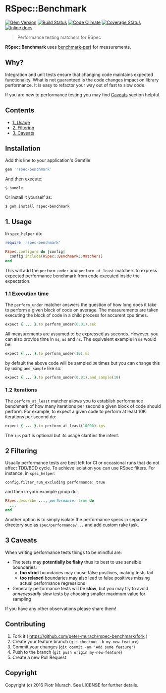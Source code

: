 # RSpec::Benchmark
[![Gem Version](https://badge.fury.io/rb/rspec-benchmark.svg)][gem]
[![Build Status](https://secure.travis-ci.org/peter-murach/rspec-benchmark.svg?branch=master)][travis]
[![Code Climate](https://codeclimate.com/github/peter-murach/rspec-benchmark/badges/gpa.svg)][codeclimate]
[![Coverage Status](https://coveralls.io/repos/github/peter-murach/rspec-benchmark/badge.svg?branch=master)][coverage]
[![Inline docs](http://inch-ci.org/github/peter-murach/rspec-benchmark.svg?branch=master)][inchpages]

[gem]: http://badge.fury.io/rb/rspec-benchmark
[travis]: http://travis-ci.org/peter-murach/rspec-benchmark
[codeclimate]: https://codeclimate.com/github/peter-murach/rspec-benchmark
[coverage]: https://coveralls.io/github/peter-murach/rspec-benchmark?branch=master
[inchpages]: http://inch-ci.org/github/peter-murach/rspec-benchmark

> Performance testing matchers for RSpec

**RSpec::Benchmark** uses [benchmark-perf](https://github.com/peter-murach/benchmark-perf) for measurements.

## Why?

Integration and unit tests ensure that changing code maintains expected functionality. What is not guaranteed is the code changes impact on library performance. It is easy to refactor your way out of fast to slow code.

If you are new to performance testing you may find [Caveats](#3-caveats) section helpful.

## Contents

* [1. Usage](#1-usage)
* [2. Filtering](#2-filtering)
* [3. Caveats](#3-caveats)

## Installation

Add this line to your application's Gemfile:

```ruby
gem 'rspec-benchmark'
```

And then execute:

    $ bundle

Or install it yourself as:

    $ gem install rspec-benchmark

## 1. Usage

In `spec_helper` do:

```ruby
require 'rspec-benchmark'

RSpec.configure do |config|
  config.include(RSpec::Benchmark::Matchers)
end
```

This will add the `perform_under` and `perform_at_least` matchers to express expected performance benchmark from code executed inside the expectation.

### 1.1 Execution time

The `perform_under` matcher answers the question of how long does it take to perform a given block of code on average. The measurements are taken executing the block of code in a child process for accurent cpu times.

```ruby
expect { ... }.to perform_under(0.01).sec
```

All measurements are assumed to be expressed as seconds. However, you can also provide time in `ms`, `us` and `ns`. The equivalent example in `ms` would be:

```ruby
expect { ... }.to perform_under(10).ms
```

by default the above code will be sampled `30` times but you can change this by using `and_sample` like so:

```ruby
expect { ... }.to perform_under(0.01).and_sample(10)
```

### 1.2 Iterations

The `perform_at_least` matcher allows you to establish performance benchmark of how many iterations per second a given block of code should perform. For example, to expect a given code to perform at least 10K iterations per second do:

```ruby
expect { ... }.to perform_at_least(10000).ips
```

The `ips` part is optional but its usage clarifies the intent.

## 2 Filtering

Usually performance tests are best left for CI or occasional runs that do not affect TDD/BDD cycle. To achieve isolation you can use RSpec filters. For instance, in `spec_helper`:

```
config.filter_run_excluding performance: true
```

and then in your example group do:

```ruby
RSpec.describe ..., performance: true do
  ...
end
```

Another option is to simply isolate the performance specs in separate directory suc as `spec/performance/...` and add custom rake task.

## 3 Caveats

When writing performance tests things to be mindful are:

+ The tests may **potentially be flaky** thus its best to use sensible boundaries:
  - **too strict** boundaries may cause false positives, making tests fail
  - **too relaxed** boundaries may also lead to false positives missing actual performance regressions
+ Generally performance tests will be **slow**, but you may try to avoid _unnecessarily_ slow tests by choosing smaller maximum value for sampling

If you have any other observations please share them!

## Contributing

1. Fork it ( https://github.com/peter-murach/rspec-benchmark/fork )
2. Create your feature branch (`git checkout -b my-new-feature`)
3. Commit your changes (`git commit -am 'Add some feature'`)
4. Push to the branch (`git push origin my-new-feature`)
5. Create a new Pull Request

## Copyright

Copyright (c) 2016 Piotr Murach. See LICENSE for further details.

